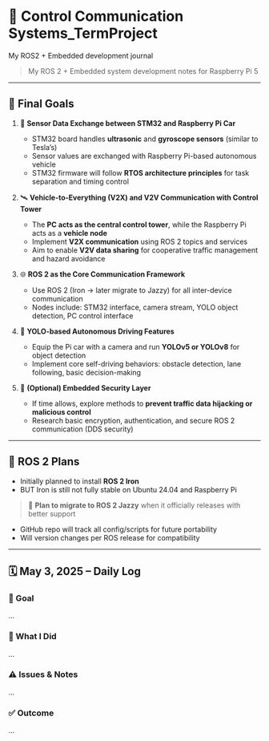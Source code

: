 # 🚗 Control Communication Systems_TermProject
My ROS2 + Embedded development journal

> My ROS 2 + Embedded system development notes for Raspberry Pi 5

---
## 🧭 Final Goals  
<!-- 내가 최종적으로 구현하고자 하는 프로젝트 목표 정리 -->

1. 📡 **Sensor Data Exchange between STM32 and Raspberry Pi Car**
   - STM32 board handles **ultrasonic** and **gyroscope sensors** (similar to Tesla’s)
   - Sensor values are exchanged with Raspberry Pi-based autonomous vehicle
   - STM32 firmware will follow **RTOS architecture principles** for task separation and timing control
   <!-- STM32 보드에서 초음파/자이로 센서값을 RTOS 구조로 처리하고, 라즈베리파이 차량과 송수신 -->

2. 🛰 **Vehicle-to-Everything (V2X) and V2V Communication with Control Tower**
   - The **PC acts as the central control tower**, while the Raspberry Pi acts as a **vehicle node**
   - Implement **V2X communication** using ROS 2 topics and services
   - Aim to enable **V2V data sharing** for cooperative traffic management and hazard avoidance
   <!-- PC는 관제탑, Pi는 차량으로 설정하여 ROS 기반의 V2X/V2V 통신 구현 및 교통 문제 해결 -->

3. 🌐 **ROS 2 as the Core Communication Framework**
   - Use ROS 2 (Iron → later migrate to Jazzy) for all inter-device communication
   - Nodes include: STM32 interface, camera stream, YOLO object detection, PC control interface
   <!-- 모든 센서 및 제어 시스템 간 통신은 ROS 2를 사용하며, 향후 Jazzy 버전으로 전환 예정 -->

4. 🚗 **YOLO-based Autonomous Driving Features**
   - Equip the Pi car with a camera and run **YOLOv5 or YOLOv8** for object detection
   - Implement core self-driving behaviors: obstacle detection, lane following, basic decision-making
   <!-- Pi 차량에 카메라 + YOLO로 기본적인 자율주행 기능(장애물 감지, 차선 인식 등) 구현 -->

5. 🔐 **(Optional) Embedded Security Layer**
   - If time allows, explore methods to **prevent traffic data hijacking or malicious control**
   - Research basic encryption, authentication, and secure ROS 2 communication (DDS security)
   <!-- 여유가 된다면, 외부 해킹 방지를 위한 통신 보안 기능도 설계 및 구현 시도 -->


---
## 📘 ROS 2 Plans

- Initially planned to install **ROS 2 Iron**
- BUT Iron is still not fully stable on Ubuntu 24.04 and Raspberry Pi  
  <!-- iron은 24.04에서 공식 릴리스 됐지만, 일부 패키지 부족하거나 이슈 있음 -->

> 🔁 **Plan to migrate to ROS 2 Jazzy** when it officially releases with better support

- GitHub repo will track all config/scripts for future portability
- Will version changes per ROS release for compatibility

---
## 🗓️ May 3, 2025 – Daily Log

### 🎯 Goal  
...

### 🔨 What I Did  
...

### ⚠️ Issues & Notes  
...

### ✅ Outcome  
...


